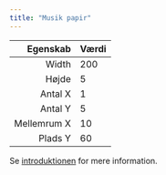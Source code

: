 ```yaml
---
title: "Musik papir"
---
```


|    Egenskab | Værdi |
| -----------:|:----- |
|       Width | 200   |
|       Højde | 5     |
|     Antal X | 1     |
|     Antal Y | 5     |
| Mellemrum X | 10    |
|     Plads Y | 60    |

Se [introduktionen](intro) for mere information.
